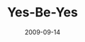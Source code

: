 ---
layout: music 
title: "Yes-Be-Yes"
series: "Commitment"
date: 2009-09-14 
description: "Chuck Mingo discusses the importance of keeping commitments."
audio: "http://s3.amazonaws.com/crossroadsaudiomessages/commitment.mp3"
audio-duration: "32:27"
src: "http://www.crossroads.net/players/media/mediumHz/190x110_Committment.png"
---